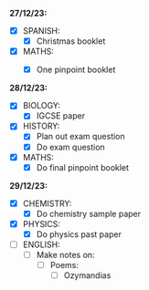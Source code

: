 **27/12/23:**

- [x] SPANISH:
	- [x] Christmas booklet
- [x] MATHS:
	- [x] One pinpoint booklet


**28/12/23:**
- [x] BIOLOGY:
	- [x] IGCSE paper
- [x] HISTORY:
	- [x] Plan out exam question
	- [x] Do exam question
- [x] MATHS:
	- [x] Do final pinpoint booklet

**29/12/23:**

- [x] CHEMISTRY:
	- [x] Do chemistry sample paper
- [x] PHYSICS:
	- [x] Do physics past paper
- [ ] ENGLISH:
	- [ ] Make notes on:
		- [ ] Poems:
			- [ ] Ozymandias
